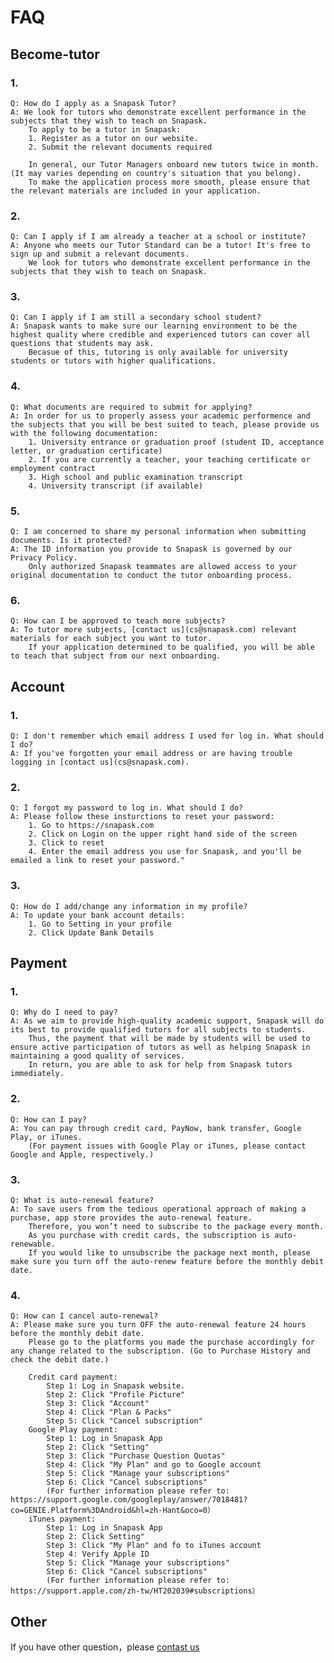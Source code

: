 # FAQ

## Become-tutor

### 1. 
    Q: How do I apply as a Snapask Tutor?
    A: We look for tutors who demonstrate excellent performance in the subjects that they wish to teach on Snapask. 
        To apply to be a tutor in Snapask:
        1. Register as a tutor on our website.
        2. Submit the relevant documents required 
        
        In general, our Tutor Managers onboard new tutors twice in month. (It may varies depending on country's situation that you belong). 
        To make the application process more smooth, please ensure that the relevant materials are included in your application.

### 2. 
    Q: Can I apply if I am already a teacher at a school or institute?
    A: Anyone who meets our Tutor Standard can be a tutor! It's free to sign up and submit a relevant documents. 
        We look for tutors who demonstrate excellent performance in the subjects that they wish to teach on Snapask.

### 3.
    Q: Can I apply if I am still a secondary school student?
    A: Snapask wants to make sure our learning environment to be the highest quality where credible and experienced tutors can cover all questions that students may ask.
        Becasue of this, tutoring is only available for university students or tutors with higher qualifications.
### 4. 
    Q: What documents are required to submit for applying?
    A: In order for us to properly assess your academic performence and the subjects that you will be best suited to teach, please provide us with the following documentation: 
        1. University entrance or graduation proof (student ID, acceptance letter, or graduation certificate)
        2. If you are currently a teacher, your teaching certificate or employment contract
        3. High school and public examination transcript
        4. University transcript (if available)

### 5.
    Q: I am concerned to share my personal information when submitting documents. Is it protected?
    A: The ID information you provide to Snapask is governed by our Privacy Policy. 
        Only authorized Snapask teammates are allowed access to your original documentation to conduct the tutor onboarding process.

### 6.
    Q: How can I be approved to teach more subjects?
    A: To tutor more subjects, [contact us](cs@snapask.com) relevant materials for each subject you want to tutor. 
        If your application determined to be qualified, you will be able to teach that subject from our next onboarding.
        
## Account

### 1. 
    Q: I don't remember which email address I used for log in. What should I do?
    A: If you've forgotten your email address or are having trouble logging in [contact us](cs@snapask.com).

### 2. 
    Q: I forgot my password to log in. What should I do?
    A: Please follow these insturctions to reset your password: 
        1. Go to https://snapask.com
        2. Click on Login on the upper right hand side of the screen
        3. Click to reset 
        4. Enter the email address you use for Snapask, and you'll be emailed a link to reset your password."

### 3. 
    Q: How do I add/change any information in my profile?
    A: To update your bank account details: 
        1. Go to Setting in your profile
        2. Click Update Bank Details

## Payment

### 1. 
    Q: Why do I need to pay?
    A: As we aim to provide high-quality academic support, Snapask will do its best to provide qualified tutors for all subjects to students.
        Thus, the payment that will be made by students will be used to ensure active participation of tutors as well as helping Snapask in maintaining a good quality of services. 
        In return, you are able to ask for help from Snapask tutors immediately.

### 2. 
    Q: How can I pay?
    A: You can pay through credit card, PayNow, bank transfer, Google Play, or iTunes. 
        (For payment issues with Google Play or iTunes, please contact Google and Apple, respectively.)
### 3. 
    Q: What is auto-renewal feature?
    A: To save users from the tedious operational approach of making a purchase, app store provides the auto-renewal feature. 
        Therefore, you won’t need to subscribe to the package every month. 
        As you purchase with credit cards, the subscription is auto-renewable. 
        If you would like to unsubscribe the package next month, please make sure you turn off the auto-renew feature before the monthly debit date.

### 4. 
    Q: How can I cancel auto-renewal?
    A: Please make sure you turn OFF the auto-renewal feature 24 hours before the monthly debit date. 
        Please go to the platforms you made the purchase accordingly for any change related to the subscription. (Go to Purchase History and check the debit date.)
        
        Credit card payment: 
            Step 1: Log in Snapask website.
            Step 2: Click "Profile Picture"
            Step 3: Click "Account"
            Step 4: Click "Plan & Packs"
            Step 5: Click "Cancel subscription"
        Google Play payment:
            Step 1: Log in Snapask App
            Step 2: Click "Setting"
            Step 3: Click "Purchase Question Quotas"
            Step 4: Click "My Plan" and go to Google account
            Step 5: Click "Manage your subscriptions" 
            Step 6: Click "Cancel subscriptions"
            (For further information please refer to: https://support.google.com/googleplay/answer/7018481?co=GENIE.Platform%3DAndroid&hl=zh-Hant&oco=0）
        iTunes payment:
            Step 1: Log in Snapask App
            Step 2: Click Setting"
            Step 3: Click "My Plan" and fo to iTunes account
            Step 4: Verify Apple ID
            Step 5: Click "Manage your subscriptions"
            Step 6: Click "Cancel subscriptions"
            (For further information please refer to: https://support.apple.com/zh-tw/HT202039#subscriptions）

## Other
If you have other question，please [contast us](cs@snapask.com)
